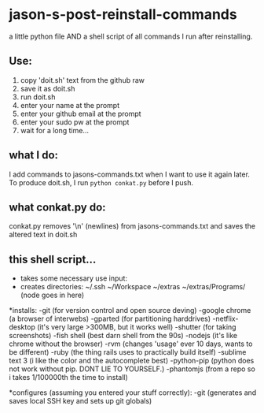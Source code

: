 jason-s-post-reinstall-commands
===============================
a little python file AND a shell script of all commands I run after reinstalling. 


Use:
---------
1. copy 'doit.sh' text from the github raw
2. save it as doit.sh
3. run doit.sh
4. enter your name at the prompt
5. enter your github email at the prompt
6. enter your sudo pw at the prompt
7. wait for a long time...


what I do:
---------
I add commands to jasons-commands.txt when I want to use it again later.
To produce doit.sh, I run `python conkat.py` before I push.


what conkat.py do:
-----------
conkat.py removes '\n' (newlines) from jasons-commands.txt and saves the altered text in doit.sh

this shell script...
----------------
* takes some necessary use input:
* creates directories:
    ~/.ssh
    ~/Workspace
    ~/extras
    ~/extras/Programs/    (node goes in here)
    
*installs:
	-git  					(for version control and open source deving)
	-google chrome			(a browser of interwebs)
	-gparted 				(for partitioning harddrives)
	-netflix-desktop		(it's very large >300MB, but it works well)
	-shutter				(for taking screenshots)
	-fish shell				(best darn shell from the 90s)
	-nodejs					(it's like chrome without the browser)
	-rvm 					(changes 'usage' ever 10 days, wants to be different)
	-ruby					(the thing rails uses to practically build itself)
	-sublime text 3         (i like the color and the autocomplete best)
	-python-pip				(python does not work without pip. DONT LIE TO YOURSELF.)
	-phantomjs				(from a repo so i takes 1/100000th the time to install)

*configures	(assuming you entered your stuff correctly):
	-git               		(generates and saves local SSH key and sets up git globals)